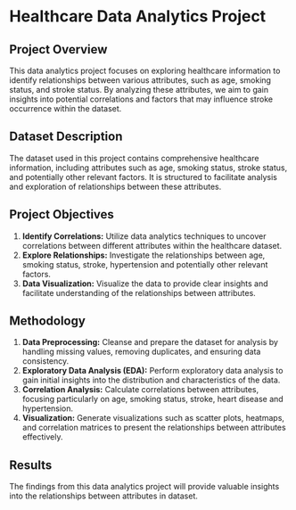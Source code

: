 # Healthcare Data Analytics Project

## Project Overview
This data analytics project focuses on exploring healthcare information to identify relationships between various attributes, such as age, smoking status, and stroke status. By analyzing these attributes, we aim to gain insights into potential correlations and factors that may influence stroke occurrence within the dataset.

## Dataset Description
The dataset used in this project contains comprehensive healthcare information, including attributes such as age, smoking status, stroke status, and potentially other relevant factors. It is structured to facilitate analysis and exploration of relationships between these attributes.

## Project Objectives
1. **Identify Correlations:** Utilize data analytics techniques to uncover correlations between different attributes within the healthcare dataset.
2. **Explore Relationships:** Investigate the relationships between age, smoking status, stroke, hypertension and potentially other relevant factors.
3. **Data Visualization:** Visualize the data to provide clear insights and facilitate understanding of the relationships between attributes.

## Methodology
1. **Data Preprocessing:** Cleanse and prepare the dataset for analysis by handling missing values, removing duplicates, and ensuring data consistency.
2. **Exploratory Data Analysis (EDA):** Perform exploratory data analysis to gain initial insights into the distribution and characteristics of the data.
3. **Correlation Analysis:** Calculate correlations between attributes, focusing particularly on age, smoking status, stroke, heart disease and hypertension.
4. **Visualization:** Generate visualizations such as scatter plots, heatmaps, and correlation matrices to present the relationships between attributes effectively.

## Results
The findings from this data analytics project will provide valuable insights into the relationships between attributes in dataset.

